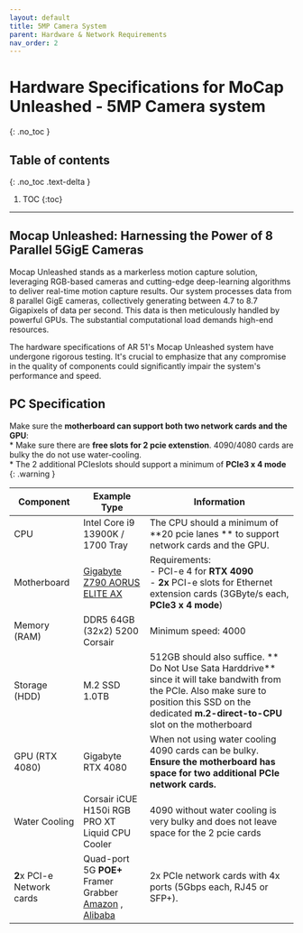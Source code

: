 ```yaml
---
layout: default
title: 5MP Camera System
parent: Hardware & Network Requirements
nav_order: 2
---
```


# Hardware Specifications for MoCap Unleashed - 5MP Camera system
{: .no_toc }

## Table of contents
{: .no_toc .text-delta }

1. TOC
{:toc}

---


## Mocap Unleashed: Harnessing the Power of 8 Parallel 5GigE Cameras
Mocap Unleashed stands as a markerless motion capture solution, leveraging RGB-based cameras and cutting-edge deep-learning algorithms to deliver real-time motion capture results. Our system processes data from 8 parallel GigE cameras, collectively generating between 4.7 to 8.7 Gigapixels of data per second. This data is then meticulously handled by powerful GPUs. The substantial computational load demands high-end resources.

The hardware specifications of AR 51's Mocap Unleashed system have undergone rigorous testing. It's crucial to emphasize that any compromise in the quality of components could significantly impair the system's performance and speed.

## PC Specification

Make sure the **motherboard can support both two network cards and the GPU**: <br> * Make sure there are **free slots for 2 pcie extenstion**.  4090/4080 cards are bulky the do not use  water-cooling. <br> * The 2 additional PCIeslots should support a minimum of   **PCIe3 x 4 mode**
{: .warning }


| Component          | Example Type                                        | Information                                                                        |
|--------------------|-----------------------------------------------------|------------------------------------------------------------------------------------|
| CPU                | Intel Core i9 13900K / 1700 Tray                    | The CPU should a minimum of  **20 pcie lanes ** to support network cards and the GPU.         |
| Motherboard        | [Gigabyte Z790 AORUS ELITE AX](https://www.gigabyte.com/Motherboard/Z790-AORUS-ELITE-AX-rev-10/sp#sp)                        | Requirements:  <br> - PCI-e 4 for **RTX 4090**  <br>                - **2x** PCI-e slots for Ethernet extension cards (3GByte/s each, **PCIe3 x 4 mode**)                                     |
| Memory (RAM)       | DDR5 64GB (32x2) 5200 Corsair                       | Minimum speed: 4000                                                                |
| Storage (HDD)      | M.2 SSD 1.0TB                                           | 512GB should also suffice.  ** Do Not Use Sata Harddrive** since it will take bandwith from the PCIe.   Also make sure to position this SSD on the dedicated **m.2-direct-to-CPU** slot on the motherboard                                                    |
| GPU (RTX 4080)     | Gigabyte RTX 4080                                   | When not using water cooling 4090 cards can be bulky. <br> **Ensure the motherboard has space for two additional PCIe network cards.**           |
| Water Cooling      | Corsair iCUE H150i RGB PRO XT Liquid CPU Cooler     | 4090 without water cooling is very bulky and does not leave space for the 2 pcie cards|
| **2**x PCI-e Network cards | Quad-port 5G **POE+** Framer Grabber [Amazon](https://www.amazon.com/LRES1052PT/dp/B0D3DMK47T?ref_=ast_sto_dp) , [Alibaba](https://www.alibaba.com/product-detail/LR-LINK-PCIe-3-0-x4_1601150383177.html?spm=a2756.trade-list-buyer.0.0.152876e9tMz8iX)          | 2x PCIe network cards with 4x ports (5Gbps each, RJ45 or SFP+).                        |


